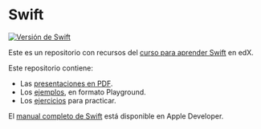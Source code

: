 # Swift

[![Versión de Swift](https://img.shields.io/badge/swift-4-darkorange.svg)](https://developer.apple.com/swift/)

Este es un repositorio con recursos del [curso para aprender Swift](https://edx.egibide.org/courses/course-v1:Egibide+DAM_Swift+2017/about) en edX. 

Este repositorio contiene:

- Las [presentaciones en PDF](./01_presentaciones/).
- Los [ejemplos](./02_ejemplos/), en formato Playground.
- Los [ejercicios](./03_ejercicios/) para practicar.

El [manual completo de Swift](https://developer.apple.com/library/content/documentation/Swift/Conceptual/Swift_Programming_Language/TheBasics.html#//apple_ref/doc/uid/TP40014097-CH5-ID309) está disponible en Apple Developer.
